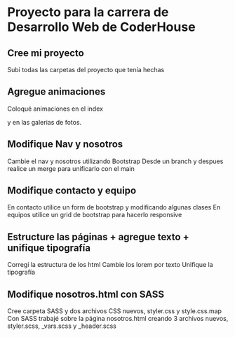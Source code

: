 # Proyecto para la carrera de Desarrollo Web de CoderHouse 

## Cree mi proyecto
Subi todas las carpetas del proyecto que tenía hechas

## Agregue animaciones

Coloqué animaciones en el index <p> y en las galerias de fotos.

## Modifique Nav y nosotros

Cambie el nav y nosotros utilizando Bootstrap
Desde un branch y despues realice un merge para unificarlo con el main

## Modifique contacto y equipo

En contacto utilice un form de bootstrap y modificando algunas clases
En equipos utilice un grid de bootstrap para hacerlo responsive

## Estructure las páginas + agregue texto + unifique tipografía

Corregí la estructura de los html
Cambie los lorem por texto
Unifique la tipografía

## Modifique nosotros.html con SASS

Cree carpeta SASS y dos archivos CSS nuevos, styler.css y style.css.map 
Con SASS trabajé sobre la página nosotros.html creando 3 archivos nuevos, styler.scss, _vars.scss y _header.scss  